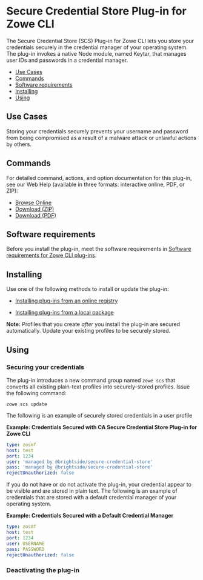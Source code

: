 # Secure Credential Store Plug-in for Zowe CLI

The Secure Credential Store (SCS) Plug-in for Zowe CLI lets you store your credentials securely in the credential manager of your operating system. The plug-in invokes a native Node module, named Keytar, that manages user IDs and passwords in a credential manager.

  - [Use Cases](#use-cases)
  - [Commands](#commands)
  - [Software requirements](#software-requirements)
  - [Installing](#installing)
  - [Using](#using)

## Use Cases

Storing your credentials securely prevents your username and password from being compromised as a result of a malware attack or unlawful actions by others.

## Commands

For detailed command, actions, and option documentation for this plug-in, see our Web Help (available in three formats: interactive online, PDF, or ZIP):

- <a href="../web_help/index.html" target="_blank">Browse Online</a>
- <a href="../zowe_web_help.zip">Download (ZIP)</a>
- <a href="../CLIReference_Zowe.pdf">Download (PDF)</a>

## Software requirements

Before you install the plug-in, meet the software requirements in [Software requirements for Zowe CLI plug-ins](cli-swreqplugins.md).

## Installing

Use one of the following methods to install or update the plug-in:

- [Installing plug-ins from an online registry](cli-installplugins.md#installing-plug-ins-from-an-online-registry)

- [Installing plug-ins from a local package](cli-installplugins.md#installing-plug-ins-from-a-local-package)

**Note:** Profiles that you create *after* you install the plug-in are secured automatically. Update your existing profiles to be securely stored.

## Using

### Securing your credentials
The plug-in introduces a new command group named `zowe scs` that converts all existing plain-text profiles into securely-stored profiles. Issue the following command:

```
zowe scs update
```

The following is an example of securely stored credentials in a user profile

**Example: Credentials Secured with CA Secure Credential Store Plug-in for Zowe CLI**

```yaml
type: zosmf
host: test
port: 1234
user: 'managed by @brightside/secure-credential-store'
pass: 'managed by @brightside/secure-credential-store'
rejectUnauthorized: false
```
If you do not have or do not activate the plug-in, your credential appear to be visible and are stored in plain text. The following is an example of credentials that are stored with a default credential manager of your operating system.

**Example: Credentials Secured with a Default Credential Manager**

```yaml
type: zosmf
host: test
port: 1234
user: USERNAME
pass: PASSWORD
rejectUnauthorized: false
```

### Deactivating the plug-in
